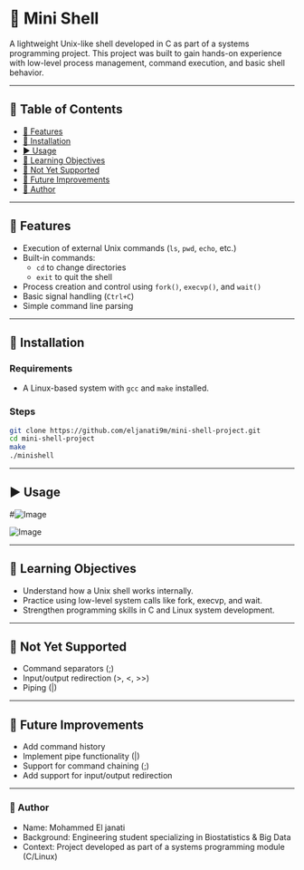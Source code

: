 # 🐚 Mini Shell

A lightweight Unix-like shell developed in C as part of a systems programming project. This project was built to gain hands-on experience with low-level process management, command execution, and basic shell behavior.

---

## 📌 Table of Contents

- [🔧 Features](#-features)
- [📁 Installation](#-installation)
- [▶️ Usage](#-usage)
- [🎯 Learning Objectives](#-learning-objectives)
- [🚫 Not Yet Supported](#-not-yet-supported)
- [🚀 Future Improvements](#-future-improvements)
- [👤 Author](#-author)

---

## 🔧 Features

- Execution of external Unix commands (`ls`, `pwd`, `echo`, etc.)
- Built-in commands:
  - `cd` to change directories
  - `exit` to quit the shell
- Process creation and control using `fork()`, `execvp()`, and `wait()`
- Basic signal handling (`Ctrl+C`)
- Simple command line parsing

---

## 📁 Installation

### Requirements

- A Linux-based system with `gcc` and `make` installed.

### Steps

```bash
git clone https://github.com/eljanati9m/mini-shell-project.git
cd mini-shell-project
make
./minishell
```

---

## ▶️ Usage

#![Image](https://github.com/user-attachments/assets/46d95c31-fc3c-4794-b1b8-59d3511e0831)

![Image](https://github.com/user-attachments/assets/4767705e-d04b-408f-bf57-1c946c76303d)

---

## 🎯 Learning Objectives

- Understand how a Unix shell works internally.
- Practice using low-level system calls like fork, execvp, and wait.
- Strengthen programming skills in C and Linux system development.

---

## 🚫 Not Yet Supported

- Command separators (;)
- Input/output redirection (>, <, >>)
- Piping (|)

---

## 🚀 Future Improvements

- Add command history
- Implement pipe functionality (|)
- Support for command chaining (;)
- Add support for input/output redirection

---

### 👤 Author

- Name: Mohammed El janati
- Background: Engineering student specializing in Biostatistics & Big Data
- Context: Project developed as part of a systems programming module (C/Linux)
